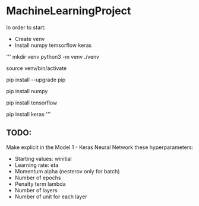 # MachineLearningProject

In order to start: 
 
- Create venv 
- Install numpy temsorflow keras

'''
mkdir venv
python3 -m venv ./venv

source venv/bin/activate

pip install --upgrade pip

pip install numpy

pip install tensorflow

pip install keras
'''

## TODO: 

Make explicit in the Model 1 - Keras Neural Network these hyperparameters: 
 
- Starting values: winitial
- Learning rate: eta
- Momentum alpha (nesterov only for batch)
- Number of epochs
- Penalty term lambda
- Number of layers
- Number of unit for each layer



